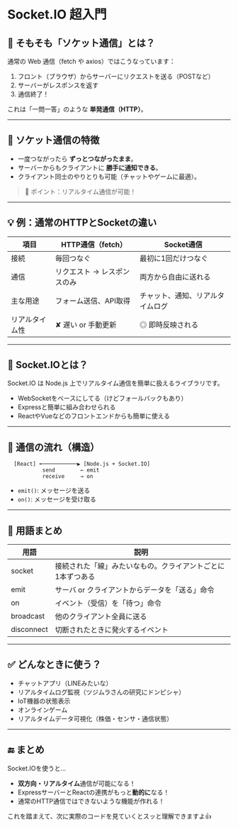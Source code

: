 # Socket.IO 超入門

## 🔌 そもそも「ソケット通信」とは？

通常の Web 通信（fetch や axios）ではこうなっています：

1. フロント（ブラウザ）からサーバーにリクエストを送る（POSTなど）
2. サーバーがレスポンスを返す
3. 通信終了！

これは「一問一答」のような **単発通信（HTTP）**。

---

## 🔁 ソケット通信の特徴

- 一度つながったら **ずっとつながったまま**。
- サーバーからもクライアントに **勝手に通知できる**。
- クライアント同士のやりとりも可能（チャットやゲームに最適）。

> 🎯 ポイント：リアルタイム通信が可能！

---

## 💡 例：通常のHTTPとSocketの違い

| 項目 | HTTP通信（fetch） | Socket通信 |
|------|-------------------|-------------|
| 接続 | 毎回つなぐ         | 最初に1回だけつなぐ |
| 通信 | リクエスト → レスポンスのみ | 両方から自由に送れる |
| 主な用途 | フォーム送信、API取得 | チャット、通知、リアルタイムログ |
| リアルタイム性 | ✘ 遅い or 手動更新 | ◎ 即時反映される |

---

## 🔧 Socket.IOとは？

Socket.IO は Node.js 上でリアルタイム通信を簡単に扱えるライブラリです。

- WebSocketをベースにしてる（けどフォールバックもあり）
- Expressと簡単に組み合わせられる
- ReactやVueなどのフロントエンドからも簡単に使える

---

## 📡 通信の流れ（構造）

```plaintext
  [React] ⬅───────────▶ [Node.js + Socket.IO]
           send        ← emit
           receive     → on
```

- `emit()`: メッセージを送る
- `on()`: メッセージを受け取る

---

## 📘 用語まとめ

| 用語 | 説明 |
|------|------|
| socket | 接続された「線」みたいなもの。クライアントごとに1本ずつある |
| emit | サーバ or クライアントからデータを「送る」命令 |
| on | イベント（受信）を「待つ」命令 |
| broadcast | 他のクライアント全員に送る |
| disconnect | 切断されたときに発火するイベント |

---

## ✅ どんなときに使う？

- チャットアプリ（LINEみたいな）
- リアルタイムログ監視（ツジムラさんの研究にドンピシャ）
- IoT機器の状態表示
- オンラインゲーム
- リアルタイムデータ可視化（株価・センサ・通信状態）

---

## 🔚 まとめ

Socket.IOを使うと…

- **双方向・リアルタイム**通信が可能になる！
- ExpressサーバーとReactの連携がもっと**動的に**なる！
- 通常のHTTP通信ではできないような機能が作れる！

これを踏まえて、次に実際のコードを見ていくとスッと理解できますよ👍
